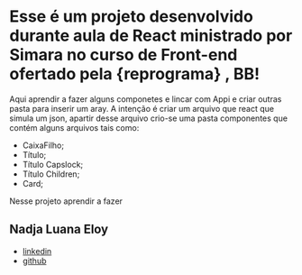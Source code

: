 # Esse é um projeto desenvolvido durante aula de React ministrado por Simara no curso de Front-end ofertado pela {reprograma}   , BB!
Aqui aprendir a fazer alguns componetes e lincar com Appi e criar outras pasta para inserir um aray.
A intenção é criar um arquivo que react que simula um json, apartir desse arquivo crio-se uma pasta componentes que contém alguns arquivos tais como: 
- CaixaFilho;
- Título;
- Título Capslock;
- Título Children;
- Card;


Nesse projeto aprendir a fazer 

## Nadja Luana Eloy
- [linkedin](https://www.linkedin.com/in/nadja-engenheiradeproducao/)
- [github](https://github.com/Nadja-eng)
